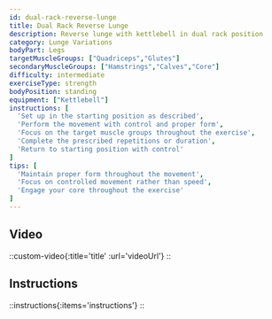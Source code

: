 ```yaml
---
id: dual-rack-reverse-lunge
title: Dual Rack Reverse Lunge
description: Reverse lunge with kettlebell in dual rack position
category: Lunge Variations
bodyPart: Legs
targetMuscleGroups: ["Quadriceps","Glutes"]
secondaryMuscleGroups: ["Hamstrings","Calves","Core"]
difficulty: intermediate
exerciseType: strength
bodyPosition: standing
equipment: ["Kettlebell"]
instructions: [
  'Set up in the starting position as described',
  'Perform the movement with control and proper form',
  'Focus on the target muscle groups throughout the exercise',
  'Complete the prescribed repetitions or duration',
  'Return to starting position with control'
]
tips: [
  'Maintain proper form throughout the movement',
  'Focus on controlled movement rather than speed',
  'Engage your core throughout the exercise'
]
---
```


## Video

::custom-video{:title='title' :url='videoUrl'}
::

## Instructions

::instructions{:items='instructions'}
::

